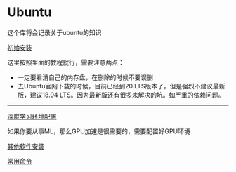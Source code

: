 # Ubuntu
这个库将会记录关于ubuntu的知识

[初始安装](https://jingyan.baidu.com/article/154b46312f033e28ca8f41c2.html)

这里按照里面的教程就行，需要注意两点：

- 一定要看清自己的内存盘，在删除的时候不要误删
- 去Ubuntu官网下载的时候，目前已经到20.LTS版本了，但是强烈不建议最新版，建议18.04 LTS。因为最新版还有很多未解决的坑。如严重的依赖问题。

***

[深度学习环境配置](GPU_.md)

如果你要从事ML，那么GPU加速是很需要的，需要配置好GPU环境

[其他软件安装](others.md)

[常用命令](commands.md)
